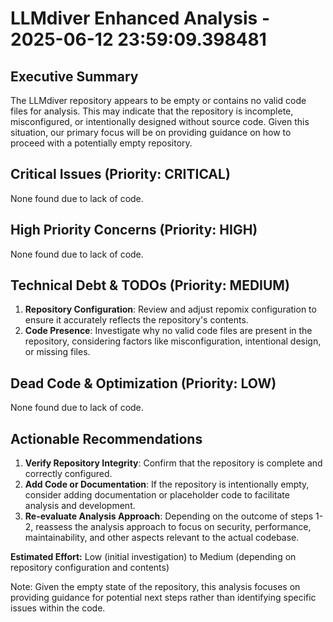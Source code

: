 # LLMdiver Enhanced Analysis - 2025-06-12 23:59:09.398481

## Executive Summary
The LLMdiver repository appears to be empty or contains no valid code files for analysis. This may indicate that the repository is incomplete, misconfigured, or intentionally designed without source code. Given this situation, our primary focus will be on providing guidance on how to proceed with a potentially empty repository.

## Critical Issues (Priority: CRITICAL)
None found due to lack of code.

## High Priority Concerns (Priority: HIGH)
None found due to lack of code.

## Technical Debt & TODOs (Priority: MEDIUM)
1. **Repository Configuration**: Review and adjust repomix configuration to ensure it accurately reflects the repository's contents.
2. **Code Presence**: Investigate why no valid code files are present in the repository, considering factors like misconfiguration, intentional design, or missing files.

## Dead Code & Optimization (Priority: LOW)
None found due to lack of code.

## Actionable Recommendations
1. **Verify Repository Integrity**: Confirm that the repository is complete and correctly configured.
2. **Add Code or Documentation**: If the repository is intentionally empty, consider adding documentation or placeholder code to facilitate analysis and development.
3. **Re-evaluate Analysis Approach**: Depending on the outcome of steps 1-2, reassess the analysis approach to focus on security, performance, maintainability, and other aspects relevant to the actual codebase.

**Estimated Effort:** Low (initial investigation) to Medium (depending on repository configuration and contents)

Note: Given the empty state of the repository, this analysis focuses on providing guidance for potential next steps rather than identifying specific issues within the code.